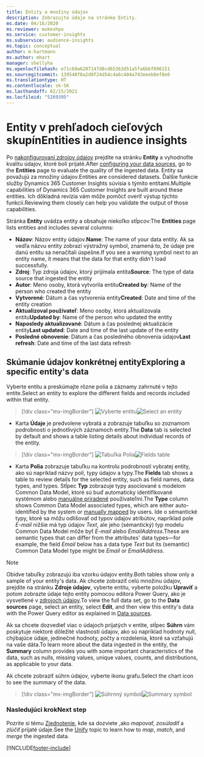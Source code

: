 ```yaml
---
title: Entity a množiny údajov
description: Zobrazujte údaje na stránke Entity.
ms.date: 04/16/2020
ms.reviewer: mukeshpo
ms.service: customer-insights
ms.subservice: audience-insights
ms.topic: conceptual
author: m-hartmann
ms.author: mhart
manager: shellyha
ms.openlocfilehash: e71c69a6207147d8cd65363d51a5fa6bbf896151
ms.sourcegitcommit: 139548f8a2d0f24d54c4a6c404a743eeeb8ef8e0
ms.translationtype: HT
ms.contentlocale: sk-SK
ms.lasthandoff: 02/15/2021
ms.locfileid: "5269395"
---
```

# <a name="entities-in-audience-insights"></a><span data-ttu-id="8cbc8-103">Entity v prehľadoch cieľových skupín</span><span class="sxs-lookup"><span data-stu-id="8cbc8-103">Entities in audience insights</span></span>

<span data-ttu-id="8cbc8-104">Po [nakonfigurovaní zdrojov údajov](data-sources.md) prejdite na stránku **Entity** a vyhodnoťte kvalitu údajov, ktoré boli prijaté.</span><span class="sxs-lookup"><span data-stu-id="8cbc8-104">After [configuring your data sources](data-sources.md), go to the **Entities** page to evaluate the quality of the ingested data.</span></span> <span data-ttu-id="8cbc8-105">Entity sa považujú za množiny údajov.</span><span class="sxs-lookup"><span data-stu-id="8cbc8-105">Entities are considered datasets.</span></span> <span data-ttu-id="8cbc8-106">Ďalšie funkcie služby Dynamics 365 Customer Insights súvisia s týmito entitami.</span><span class="sxs-lookup"><span data-stu-id="8cbc8-106">Multiple capabilities of Dynamics 365 Customer Insights are built around these entities.</span></span> <span data-ttu-id="8cbc8-107">Ich dôkladná revízia vám môže pomôcť overiť výstup týchto funkcií.</span><span class="sxs-lookup"><span data-stu-id="8cbc8-107">Reviewing them closely can help you validate the output of those capabilities.</span></span>

<span data-ttu-id="8cbc8-108">Stránka **Entity** uvádza entity a obsahuje niekoľko stĺpcov:</span><span class="sxs-lookup"><span data-stu-id="8cbc8-108">The **Entities** page lists entities and includes several columns:</span></span>

- <span data-ttu-id="8cbc8-109">**Názov**: Názov entity údajov.</span><span class="sxs-lookup"><span data-stu-id="8cbc8-109">**Name**: The name of your data entity.</span></span> <span data-ttu-id="8cbc8-110">Ak sa vedľa názvu entity zobrazí výstražný symbol, znamená to, že údaje pre danú entitu sa nenačítali úspešne.</span><span class="sxs-lookup"><span data-stu-id="8cbc8-110">If you see a warning symbol next to an entity name, it means that the data for that entity didn't load successfully.</span></span>
- <span data-ttu-id="8cbc8-111">**Zdroj**: Typ zdroja údajov, ktorý prijímala entita</span><span class="sxs-lookup"><span data-stu-id="8cbc8-111">**Source**: The type of data source that ingested the entity</span></span>
- <span data-ttu-id="8cbc8-112">**Autor**: Meno osoby, ktorá vytvorila entitu</span><span class="sxs-lookup"><span data-stu-id="8cbc8-112">**Created by**: Name of the person who created the entity</span></span>
- <span data-ttu-id="8cbc8-113">**Vytvorené**: Dátum a čas vytvorenia entity</span><span class="sxs-lookup"><span data-stu-id="8cbc8-113">**Created**: Date and time of the entity creation</span></span>
- <span data-ttu-id="8cbc8-114">**Aktualizoval používateľ**: Meno osoby, ktorá aktualizovala entitu</span><span class="sxs-lookup"><span data-stu-id="8cbc8-114">**Updated by**: Name of the person who updated the entity</span></span>
- <span data-ttu-id="8cbc8-115">**Naposledy aktualizované**: Dátum a čas poslednej aktualizácie entity</span><span class="sxs-lookup"><span data-stu-id="8cbc8-115">**Last updated**: Date and time of the last update of the entity</span></span>
- <span data-ttu-id="8cbc8-116">**Posledné obnovenie**: Dátum a čas posledného obnovenia údajov</span><span class="sxs-lookup"><span data-stu-id="8cbc8-116">**Last refresh**: Date and time of the last data refresh</span></span>

## <a name="exploring-a-specific-entitys-data"></a><span data-ttu-id="8cbc8-117">Skúmanie údajov konkrétnej entity</span><span class="sxs-lookup"><span data-stu-id="8cbc8-117">Exploring a specific entity's data</span></span>

<span data-ttu-id="8cbc8-118">Vyberte entitu a preskúmajte rôzne polia a záznamy zahrnuté v tejto entite.</span><span class="sxs-lookup"><span data-stu-id="8cbc8-118">Select an entity to explore the different fields and records included within that entity.</span></span>

> [!div class="mx-imgBorder"]
> <span data-ttu-id="8cbc8-119">![Vyberte entitu](media/data-manager-entities-data.png "Vyberte entitu")</span><span class="sxs-lookup"><span data-stu-id="8cbc8-119">![Select an entity](media/data-manager-entities-data.png "Select an entity")</span></span>

- <span data-ttu-id="8cbc8-120">Karta **Údaje** je predvolene vybratá a zobrazuje tabuľku so zoznamom podrobností o jednotlivých záznamoch entity.</span><span class="sxs-lookup"><span data-stu-id="8cbc8-120">The **Data** tab is selected by default and shows a table listing details about individual records of the entity.</span></span>

> [!div class="mx-imgBorder"]
> <span data-ttu-id="8cbc8-121">![Tabuľka Polia](media/data-manager-entities-fields.PNG "Tabuľka Polia")</span><span class="sxs-lookup"><span data-stu-id="8cbc8-121">![Fields table](media/data-manager-entities-fields.PNG "Fields table")</span></span>

- <span data-ttu-id="8cbc8-122">Karta **Polia** zobrazuje tabuľku na kontrolu podrobností vybratej entity, ako sú napríklad názvy polí, typy údajov a typy.</span><span class="sxs-lookup"><span data-stu-id="8cbc8-122">The **Fields** tab shows a table to review details for the selected entity, such as field names, data types, and types.</span></span> <span data-ttu-id="8cbc8-123">Stĺpec **Typ** zobrazuje typy asociované s modelom Common Data Model, ktoré sú buď automaticky identifikované systémom alebo [manuálne priradené](map-entities.md) používateľmi.</span><span class="sxs-lookup"><span data-stu-id="8cbc8-123">The **Type** column shows Common Data Model associated types, which are either auto-identified by the system or [manually mapped](map-entities.md) by users.</span></span> <span data-ttu-id="8cbc8-124">Ide o sémantické typy, ktoré sa môžu odlišovať od typov údajov atribútov, napríklad pole *E-mail* nižšie má typ údajov *Text*, ale jeho (sémantický) typ modelu Common Data Model môže byť *E-mail* alebo *EmailAddress*.</span><span class="sxs-lookup"><span data-stu-id="8cbc8-124">These are semantic types that can differ from the attributes' data types—for example, the field *Email* below has a data type *Text* but its (semantic) Common Data Model type might be *Email* or *EmailAddress*.</span></span>

> [!NOTE]
> <span data-ttu-id="8cbc8-125">Obidve tabuľky zobrazujú iba vzorku údajov entity.</span><span class="sxs-lookup"><span data-stu-id="8cbc8-125">Both tables show only a sample of your entity's data.</span></span> <span data-ttu-id="8cbc8-126">Ak chcete zobraziť celú množinu údajov, prejdite na stránku **Zdroje údajov**, vyberte entitu, vyberte položku **Upraviť** a potom zobrazte údaje tejto entity pomocou editora Power Query, ako je vysvetlené v [zdrojoch údajov](data-sources.md).</span><span class="sxs-lookup"><span data-stu-id="8cbc8-126">To view the full data set, go to the **Data sources** page, select an entity, select **Edit**, and then view this entity's data with the Power Query editor as explained in [Data sources](data-sources.md).</span></span>

<span data-ttu-id="8cbc8-127">Ak sa chcete dozvedieť viac o údajoch prijatých v entite, stĺpec **Súhrn** vám poskytuje niektoré dôležité vlastnosti údajov, ako sú napríklad hodnoty null, chýbajúce údaje, jedinečné hodnoty, počty a rozdelenia, ktoré sa vzťahujú na vaše dáta.</span><span class="sxs-lookup"><span data-stu-id="8cbc8-127">To learn more about the data ingested in the entity, the **Summary** column provides you with some important characteristics of the data, such as nulls, missing values, unique values, counts, and distributions, as applicable to your data.</span></span>

<span data-ttu-id="8cbc8-128">Ak chcete zobraziť súhrn údajov, vyberte ikonu grafu.</span><span class="sxs-lookup"><span data-stu-id="8cbc8-128">Select the chart icon to see the summary of the data.</span></span>

> [!div class="mx-imgBorder"]
> <span data-ttu-id="8cbc8-129">![Súhrnný symbol](media/data-manager-entities-summary.png "Tabuľka so zhrnutím údajov")</span><span class="sxs-lookup"><span data-stu-id="8cbc8-129">![Summary symbol](media/data-manager-entities-summary.png "Data summary table")</span></span>

### <a name="next-step"></a><span data-ttu-id="8cbc8-130">Nasledujúci krok</span><span class="sxs-lookup"><span data-stu-id="8cbc8-130">Next step</span></span>

<span data-ttu-id="8cbc8-131">Pozrite si tému [Zjednotenie](data-unification.md), kde sa dozviete ,ako *mapovať*, *zosúladiť* a *zlúčiť* prijaté údaje.</span><span class="sxs-lookup"><span data-stu-id="8cbc8-131">See the [Unify](data-unification.md) topic to learn how to *map*, *match*, and *merge* the ingested data.</span></span>


[!INCLUDE[footer-include](../includes/footer-banner.md)]